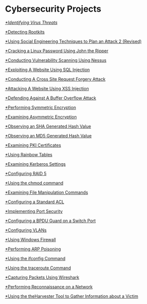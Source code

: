 # Cybersecurity Projects

<cite><a href="https://github.com/YusufOYusuf/Identifying-Virus-Threats/blob/main/README.md">*Identifying Virus Threats

<cite><a href="https://github.com/YusufOYusuf/Detecting-Rootkits/blob/main/README.md">*Detecting Rootkits
  
<cite><a href="https://github.com/YusufOYusuf/Using-Social-Engineering-Techniques-to-Plan-an-Attack-2/blob/main/README.md">*Using Social Engineering Techniques to Plan an Attack 2 (Revised)
  
<cite><a href="https://github.com/YusufOYusuf/Cracking-a-Linux-Password-Using-John-the-Ripper/blob/main/README.md">*Cracking a Linux Password Using John the Ripper
  
<cite><a href="https://github.com/YusufOYusuf/Conducting-Vulnerability-Scanning-Using-Nessus/blob/main/README.md">*Conducting Vulnerability Scanning Using Nessus
  
<cite><a href="https://github.com/YusufOYusuf/Exploiting-A-Website-Using-SQL-Injection/blob/main/README.md">*Exploiting A Website Using SQL Injection
  
  
<cite><a href="https://github.com/YusufOYusuf/Conducting-a-Cross-Site-Request-Forgery-Attack-/blob/main/README.md">*Conducting A Cross Site Request Forgery Attack

  
<cite><a href="https://github.com/YusufOYusuf/Attacking-A-Website-Using-XSS-Injection/blob/main/README.md">*Attacking A Website Using XSS Injection
  
  
<cite><a href="https://github.com/YusufOYusuf/Defending-Against-A-Buffer-Overflow-Attack/blob/main/README.md">*Defending Against A Buffer Overflow Attack
  
  
<cite><a href="https://github.com/YusufOYusuf/Performing-Symmetric-Encryption/blob/main/README.md">*Performing Symmetric Encryption
  
  
<cite><a href="https://github.com/YusufOYusuf/Examining-Asymmetric-Encryption/blob/main/README.md">*Examining Asymmetric Encryption

  
<cite><a href="https://github.com/YusufOYusuf/Observing-an-SHA-Generated-Hash-Value/blob/main/README.md">*Observing an SHA Generated Hash Value
  

<cite><a href="https://github.com/YusufOYusuf/Observing-An-MD5-Generated-Hash-Value/blob/main/README.md">*Observing an MD5 Generated Hash Value
  
  
<cite><a href="https://github.com/YusufOYusuf/Examining-PKI-Certificates/blob/main/README.md">*Examining PKI Certificates


<cite><a href="https://github.com/YusufOYusuf/Using-Rainbow-Tables/blob/main/README.md">*Using Rainbow Tables
  
  
<cite><a href="https://github.com/YusufOYusuf/Examining-Kerberos-Settings/blob/main/README.md">*Examining Kerberos Settings


<cite><a href="https://github.com/YusufOYusuf/Configuring-RAID-5/blob/main/README.md">*Configuring RAID 5
  
  
<cite><a href="https://github.com/YusufOYusuf/Using-the-chmod-command-/blob/main/README.md">*Using the chmod command

  
<cite><a href="https://github.com/YusufOYusuf/Examining-File-Manipulation-Commands/blob/main/README.md">*Examining File Manipulation Commands
  
  
<cite><a href="https://github.com/YusufOYusuf/Configuring-a-Standard-ACL/blob/main/README.md">*Configuring a Standard ACL
  
  
<cite><a href="https://github.com/YusufOYusuf/Implementing-Port-Security/blob/main/README.md">*Implementing Port Security
  
  
<cite><a href="https://github.com/YusufOYusuf/Configuring-a-BPDU-Guard-on-a-Switch-Port/blob/main/README.md">*Configuring a BPDU Guard on a Switch Port
  

<cite><a href="https://github.com/YusufOYusuf/Configuring-VLANs/blob/main/README.md">*Configuring VLANs
  
  
<cite><a href="https://github.com/YusufOYusuf/Using-Windows-Firewall/blob/main/README.md">*Using Windows Firewall
  
  
<cite><a href="https://github.com/YusufOYusuf/Perfroming-ARP-Poisoning/blob/main/README.md">*Performing ARP Poisoning 
  
  
<cite><a href="https://github.com/YusufOYusuf/Using-the-ifconfig-command/blob/main/README.md">*Using the ifconfig Command
  
  
<cite><a href="https://github.com/YusufOYusuf/Using-the-traceroute-Command/blob/main/README.md">*Using the traceroute Command
  
  
<cite><a href="https://github.com/YusufOYusuf/Capturing-Packets-Using-Wireshark/blob/main/README.md">*Capturing Packets Using Wireshark
  
  
<cite><a href="https://github.com/YusufOYusuf/Performing-Reconnaissance-on-a-Network/blob/main/README.md">*Performing Reconnaissance on a Network
  
  
<cite><a href="https://github.com/YusufOYusuf/Using-the-theHarvester-Tool-to-Gather-Information-about-a-Victim/blob/main/README.md">*Using the theHarvester Tool to Gather Information about a Victim
  
  
  
  
  
  
  
  
  
  
  

